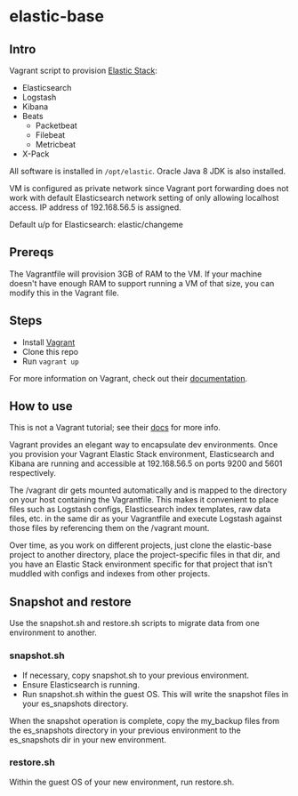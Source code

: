 # elastic-base

## Intro

Vagrant script to provision [Elastic Stack](https://www.elastic.co/v5):
* Elasticsearch
* Logstash
* Kibana
* Beats
  * Packetbeat
  * Filebeat
  * Metricbeat
* X-Pack

All software is installed in `/opt/elastic`.
Oracle Java 8 JDK is also installed.

VM is configured as private network since Vagrant port forwarding
does not work with default Elasticsearch network setting of only
allowing localhost access. IP address of 192.168.56.5 is assigned.

Default u/p for Elasticsearch: elastic/changeme

## Prereqs

The Vagrantfile will provision 3GB of RAM to the VM. If your machine doesn't
have enough RAM to support running a VM of that size, you can modify
this in the Vagrant file.

## Steps

* Install [Vagrant](https://www.vagrantup.com/docs/installation/)
* Clone this repo
* Run `vagrant up`

For more information on Vagrant, check out their [documentation](https://www.vagrantup.com/docs/).

## How to use

This is not a Vagrant tutorial; see their [docs](https://www.vagrantup.com/docs/) for more info.

Vagrant provides an elegant way to encapsulate dev environments. Once
you provision your Vagrant Elastic Stack environment, Elasticsearch and
Kibana are running and accessible at 192.168.56.5 on ports 9200 and 5601
respectively.

The /vagrant dir gets mounted automatically and is mapped to the directory
on your host containing the Vagrantfile. This makes it convenient to
place files such as Logstash configs, Elasticsearch index templates, raw
data files, etc. in the same dir as your Vagrantfile and execute Logstash
against those files by referencing them on the /vagrant mount.

Over time, as you work on different projects, just clone the elastic-base
project to another directory, place the project-specific files in that dir,
and you have an Elastic Stack environment specific for that project that
isn't muddled with configs and indexes from other projects.

## Snapshot and restore

Use the snapshot.sh and restore.sh scripts to migrate data from one environment
to another.

### snapshot.sh

* If necessary, copy snapshot.sh to your previous environment.
* Ensure Elasticsearch is running.
* Run snapshot.sh within the guest OS. This will write the snapshot files
in your es_snapshots directory.

When the snapshot operation is complete, copy the my_backup files from the
es_snapshots directory in your previous environment to the es_snapshots dir in
your new environment.

### restore.sh

Within the guest OS of your new environment, run restore.sh.
